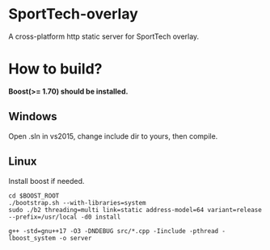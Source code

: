 SportTech-overlay
=================

A cross-platform http static server for SportTech overlay.

How to build?
============

**Boost(>= 1.70) should be installed.**

Windows
-------
Open .sln in vs2015, change include dir to yours, then compile.

Linux
-----
Install boost if needed.
``` shell
cd $BOOST_ROOT
./bootstrap.sh --with-libraries=system
sudo ./b2 threading=multi link=static address-model=64 variant=release --prefix=/usr/local -d0 install
```
```shell
g++ -std=gnu++17 -O3 -DNDEBUG src/*.cpp -Iinclude -pthread -lboost_system -o server
```
